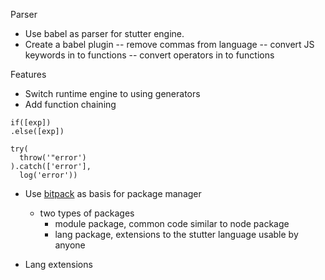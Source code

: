 Parser
- Use babel as parser for stutter engine.
- Create a babel plugin
-- remove commas from language
-- convert JS keywords in to functions
-- convert operators in to functions 

Features
- Switch runtime engine to using generators
- Add function chaining
```
if([exp])
.else([exp])

try(
  throw('"error')
).catch(['error'],
  log('error'))
```
- Use [bitpack](https://github.com/brianneisler/bitpack) as basis for package manager
  - two types of packages
    - module package, common code similar to node package
    - lang package, extensions to the stutter language usable by anyone

- Lang extensions
